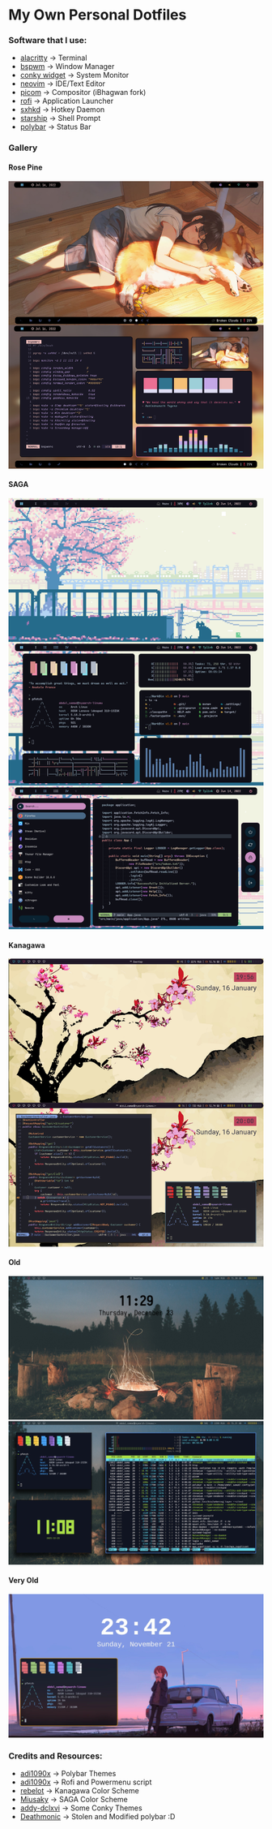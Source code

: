 # My Own Personal Dotfiles

### Software that I use:
* [alacritty](https://github.com/alacritty/alacritty) -> Terminal
* [bspwm](https://github.com/baskerville/bspwm) -> Window Manager
* [conky widget](https://github.com/brndnmtthws/conky) -> System Monitor
* [neovim](https://neovim.io) -> IDE/Text Editor
* [picom](https://github.com/ibhagwan/picom) -> Compositor (iBhagwan fork)
* [rofi](https://github.com/davatorium/rofi) -> Application Launcher
* [sxhkd](https://github.com/baskerville/sxhkd) -> Hotkey Daemon
* [starship](https://starship.rs) -> Shell Prompt
* [polybar](https://github.com/polybar/polybar) -> Status Bar

### Gallery

#### Rose Pine
![screenshot](screenshots/Rose-Pine.jpg)

#### SAGA
![screenshot](screenshots/SAGA.png)

#### Kanagawa
![screenshot](screenshots/Kanagawa.jpg)

#### Old
![screenshot](screenshots/screenshot2.jpg)
![screenshot](screenshots/screenshot3.jpg)

#### Very Old
![screenshot](screenshots/screenshot1.jpg)

### Credits and Resources:
* [adi1090x](https://github.com/adi1090x/polybar-themes) -> Polybar Themes
* [adi1090x](https://github.com/archcraft-os/archcraft-berry) -> Rofi and Powermenu script
* [rebelot](https://github.com/rebelot/kanagawa.nvim) -> Kanagawa Color Scheme
* [Miusaky](https://github.com/Miusaky) -> SAGA Color Scheme
* [addy-dclxvi](https://github.com/addy-dclxvi/Conky-Theme-Collections) -> Some Conky Themes
* [Deathmonic](https://github.com/Deathemonic/Cat-Dots) -> Stolen and Modified polybar :D
